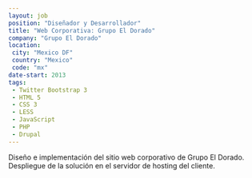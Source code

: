 ```yaml
---
layout: job
position: "Diseñador y Desarrollador"
title: "Web Corporativa: Grupo El Dorado"
company: "Grupo El Dorado"
location:
 city: "Mexico DF"
 country: "Mexico"
 code: "mx"
date-start: 2013
tags:
 - Twitter Bootstrap 3
 - HTML 5
 - CSS 3
 - LESS
 - JavaScript
 - PHP
 - Drupal
---
```


Diseño e implementación del sitio web corporativo de Grupo El Dorado. Despliegue de la solución en el servidor de hosting del cliente.